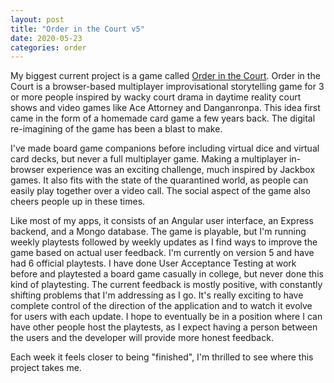 ```yaml
---
layout: post
title: "Order in the Court v5"
date: 2020-05-23
categories: order
---
```


My biggest current project is a game called [Order in the Court][order-in-the-court]. 
Order in the Court is a browser-based multiplayer improvisational storytelling
game for 3 or more people inspired by wacky court drama in daytime reality court shows and video games like 
Ace Attorney and Danganronpa. This idea first came in the form of a homemade card game a few years back. The 
digital re-imagining of the game has been a blast to make.

I've made board game companions before including virtual dice and virtual card decks, but
never a full multiplayer game. Making a multiplayer in-browser experience was an exciting challenge, much 
inspired by Jackbox games. It also fits with the state of the quarantined world, as people can easily play together
over a video call. The social aspect of the game also cheers people up in these times.

Like most of my apps, it consists of an Angular user interface, an Express backend, and a Mongo database. 
The game is playable, but I'm running weekly playtests followed by weekly updates as I find ways to 
improve the game based on actual user feedback. 
I'm currently on version 5 and have had 6 official playtests. 
I have done User Acceptance Testing at work before and playtested a 
board game casually in college, but never done this kind of playtesting. The current feedback is mostly positive, with
constantly shifting problems that I'm addressing as I go. It's really exciting to have complete control of the direction
of the application and to watch it evolve for users with each update. I hope to eventually be in a position where
I can have other people host the playtests, as I expect having a person between the users and the developer will 
provide more honest feedback.

Each week it feels closer to being "finished", I'm thrilled to see where this project takes me.

[order-in-the-court]: https://order-in-the-court-app.herokuapp.com/
